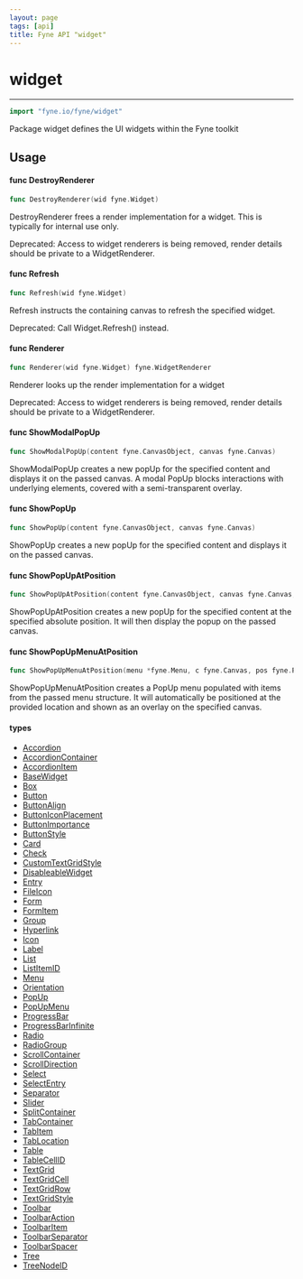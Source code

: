 ```yaml
---
layout: page
tags: [api]
title: Fyne API "widget"
---
```


# widget
---
```go
import "fyne.io/fyne/widget"
```

Package widget defines the UI widgets within the Fyne toolkit

## Usage

#### func  DestroyRenderer

```go
func DestroyRenderer(wid fyne.Widget)
```
DestroyRenderer frees a render implementation for a widget. This is typically for internal use only.


<div class="deprecated">
Deprecated: Access to widget renderers is being removed, render details should be private to a WidgetRenderer.</div>

#### func  Refresh

```go
func Refresh(wid fyne.Widget)
```
Refresh instructs the containing canvas to refresh the specified widget.


<div class="deprecated">
Deprecated: Call Widget.Refresh() instead.</div>

#### func  Renderer

```go
func Renderer(wid fyne.Widget) fyne.WidgetRenderer
```
Renderer looks up the render implementation for a widget


<div class="deprecated">
Deprecated: Access to widget renderers is being removed, render details should be private to a WidgetRenderer.</div>

#### func  ShowModalPopUp

```go
func ShowModalPopUp(content fyne.CanvasObject, canvas fyne.Canvas)
```
ShowModalPopUp creates a new popUp for the specified content and displays it on the passed canvas. A modal PopUp blocks interactions with underlying elements, covered with a semi-transparent overlay.

#### func  ShowPopUp

```go
func ShowPopUp(content fyne.CanvasObject, canvas fyne.Canvas)
```
ShowPopUp creates a new popUp for the specified content and displays it on the passed canvas.

#### func  ShowPopUpAtPosition

```go
func ShowPopUpAtPosition(content fyne.CanvasObject, canvas fyne.Canvas, pos fyne.Position)
```
ShowPopUpAtPosition creates a new popUp for the specified content at the specified absolute position. It will then display the popup on the passed canvas.

#### func  ShowPopUpMenuAtPosition

```go
func ShowPopUpMenuAtPosition(menu *fyne.Menu, c fyne.Canvas, pos fyne.Position)
```
ShowPopUpMenuAtPosition creates a PopUp menu populated with items from the passed menu structure. It will automatically be positioned at the provided location and shown as an overlay on the specified canvas.

#### types

 * [Accordion](accordion.html)
 * [AccordionContainer](accordioncontainer.html)
 * [AccordionItem](accordionitem.html)
 * [BaseWidget](basewidget.html)
 * [Box](box.html)
 * [Button](button.html)
 * [ButtonAlign](buttonalign.html)
 * [ButtonIconPlacement](buttoniconplacement.html)
 * [ButtonImportance](buttonimportance.html)
 * [ButtonStyle](buttonstyle.html)
 * [Card](card.html)
 * [Check](check.html)
 * [CustomTextGridStyle](customtextgridstyle.html)
 * [DisableableWidget](disableablewidget.html)
 * [Entry](entry.html)
 * [FileIcon](fileicon.html)
 * [Form](form.html)
 * [FormItem](formitem.html)
 * [Group](group.html)
 * [Hyperlink](hyperlink.html)
 * [Icon](icon.html)
 * [Label](label.html)
 * [List](list.html)
 * [ListItemID](listitemid.html)
 * [Menu](menu.html)
 * [Orientation](orientation.html)
 * [PopUp](popup.html)
 * [PopUpMenu](popupmenu.html)
 * [ProgressBar](progressbar.html)
 * [ProgressBarInfinite](progressbarinfinite.html)
 * [Radio](radio.html)
 * [RadioGroup](radiogroup.html)
 * [ScrollContainer](scrollcontainer.html)
 * [ScrollDirection](scrolldirection.html)
 * [Select](select.html)
 * [SelectEntry](selectentry.html)
 * [Separator](separator.html)
 * [Slider](slider.html)
 * [SplitContainer](splitcontainer.html)
 * [TabContainer](tabcontainer.html)
 * [TabItem](tabitem.html)
 * [TabLocation](tablocation.html)
 * [Table](table.html)
 * [TableCellID](tablecellid.html)
 * [TextGrid](textgrid.html)
 * [TextGridCell](textgridcell.html)
 * [TextGridRow](textgridrow.html)
 * [TextGridStyle](textgridstyle.html)
 * [Toolbar](toolbar.html)
 * [ToolbarAction](toolbaraction.html)
 * [ToolbarItem](toolbaritem.html)
 * [ToolbarSeparator](toolbarseparator.html)
 * [ToolbarSpacer](toolbarspacer.html)
 * [Tree](tree.html)
 * [TreeNodeID](treenodeid.html)
